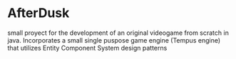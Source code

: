 # AfterDusk

<p>small proyect for the development of an original videogame from scratch in java. Incorporates a small single puspose game engine (Tempus engine) that utilizes Entity Component System design patterns</p>
